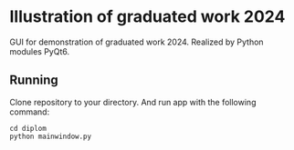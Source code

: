 # Illustration of graduated work 2024


GUI for demonstration of graduated work 2024. Realized by Python modules PyQt6.

## Running

Clone repository to your directory. And run app with the following command:

```
cd diplom
python mainwindow.py
```

